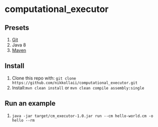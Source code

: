 # computational_executor


## Presets
1. [Git](https://git-scm.com/book/en/v2/Getting-Started-Installing-Git)
2. Java 8
3. [Maven](https://maven.apache.org/)

## Install
1. Clone this repo with: `git clone https://github.com/nikkollaii/computational_executor.git`
2. Install:`mvn clean install` or `mvn clean compile assembly:single`

## Run an example
1. `java -jar target/cm_executor-1.0.jar run --cm hello-world.cm -o hello --rm`

